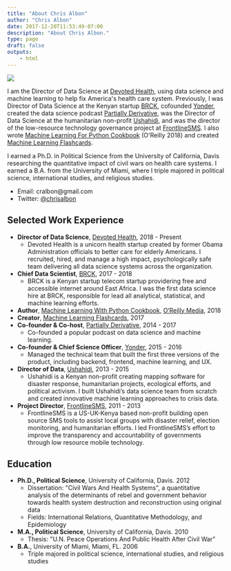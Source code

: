 ```yaml
---
title: "About Chris Albon"
author: "Chris Albon"
date: 2017-12-20T11:53:49-07:00
description: "About Chris Albon."
type: page
draft: false
outputs:
    - html
---
```



<img src="chris_albon_banner.jpg"></img>

I am the Director of Data Science at [Devoted Health](http://www.devoted.com/), using data science and machine learning to help fix America's health care system. Previously, I was Director of Data Science at the Kenyan startup [BRCK](https://www.brck.com/), cofounded [Yonder](http://www.Yonder.co), created the data science podcast [Partially Derivative](http://www.partiallyderivative.com), was the Director of Data Science at the humanitarian non-profit [Ushahidi](http://www.ushahidi.com), and was the director of the low-resource technology governance project at [FrontlineSMS](http://www.frontlinesms.com). I also wrote [Machine Learning For Python Cookbook](https://www.amazon.com/Machine-Learning-Python-Cookbook-Preprocessing/dp/1491989386) (O'Reilly 2018) and created [Machine Learning Flashcards](https://machinelearningflashcards.com/). 

I earned a Ph.D. in Political Science from the University of California, Davis researching the quantitative impact of civil wars on health care systems. I earned a B.A. from the University of Miami, where I triple majored in political science, international studies, and religious studies.

-   Email: &#099;&#114;&#097;&#108;&#098;&#111;&#110;&#064;&#103;&#109;&#097;&#105;&#108;&#046;&#099;&#111;&#109;
-   Twitter: [@chrisalbon](https://twitter.com/chrisalbon)

## Selected Work Experience

-   **Director of Data Science**, [Devoted Health](http://www.devoted.com/), 2018 - Present
    - Devoted Health is a unicorn health startup created by former Obama Administration officials to better care for elderly Americans. I recruited, hired, and manage a high impact, psychologically safe team delivering all data science systems across the organization.
-   **Chief Data Scientist**, [BRCK](https://www.brck.com/), 2017 - 2018
    - BRCK is a Kenyan startup telecom startup providering free and accessible internet around East Africa. I was the first data science hire at BRCK, responsible for lead all analytical, statistical, and machine learning efforts.
-   **Author**, [Machine Learning With Python Cookbook](https://amzn.to/2HwnWty), [O’Reilly Media](https://www.oreilly.com/), 2018
-   **Creator**, [Machine Learning Flashcards](http://machinelearningflashcards.com/), 2017
-   **Co-founder & Co-host**, [Partially Derivative](http://www.partiallyderivative.com), 2014 - 2017
    -   Co-founded a popular podcast on data science and machine learning.
-   **Co-founder & Chief Science Officer**, [Yonder](https://www.yonder.co/), 2015 - 2016
    -   Managed the technical team that built the first three versions of the product, including backend, frontend, machine learning, and UX.
-   **Director of Data**, [Ushahidi](http://www.ushahidi.com), 2013 - 2015
    -   Ushahidi is a Kenyan non-profit creating mapping software for disaster response, humanitarian projects, ecological efforts, and political activism. I built Ushahidi’s data science team from scratch and created innovative machine learning approaches to crisis data.
-   **Project Director**, [FrontlineSMS](http://www.frontlinesms.com), 2011 - 2013
    -   FrontlineSMS is a US-UK-Kenya based non-profit building open source SMS tools to assist local groups with disaster relief, election monitoring, and humanitarian efforts. I led FrontlineSMS’s effort to improve the transparency and accountability of governments through low resource mobile technology.

## Education

-   **Ph.D., Political Science**, University of California, Davis. 2012
    -   Dissertation: "Civil Wars And Health Systems", a quantitative analysis of the determinants of rebel and government behavior towards health system destruction and reconstruction using original data
    -   Fields: International Relations, Quantitative Methodology, and Epidemiology
-   **M.A., Political Science**, University of California, Davis. 2010
    -   Thesis: "U.N. Peace Operations And Public Health After Civil War"
-   **B.A.**, University of Miami, Miami, FL. 2006
    -   Triple majored in political science, international studies, and religious studies